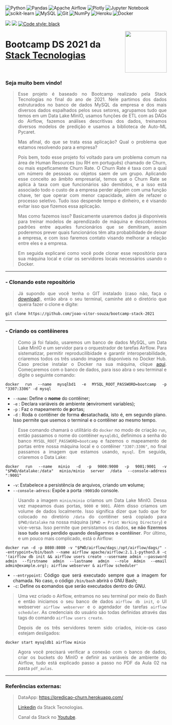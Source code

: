 ![Python](https://img.shields.io/badge/python-3670A0?style=for-the-badge&logo=python&logoColor=ffdd54)
![Pandas](https://img.shields.io/badge/pandas-%23150458.svg?style=for-the-badge&logo=pandas&logoColor=white)
![Apache Airflow](https://img.shields.io/badge/Apache%20Airflow-017CEE?style=for-the-badge&logo=Apache%20Airflow&logoColor=white)
![Plotly](https://img.shields.io/badge/Plotly-%233F4F75.svg?style=for-the-badge&logo=plotly&logoColor=white)
![Jupyter Notebook](https://img.shields.io/badge/jupyter-%23FA0F00.svg?style=for-the-badge&logo=jupyter&logoColor=white)
![scikit-learn](https://img.shields.io/badge/scikit--learn-%23F7931E.svg?style=for-the-badge&logo=scikit-learn&logoColor=white)
![MySQL](https://img.shields.io/badge/mysql-%2300f.svg?style=for-the-badge&logo=mysql&logoColor=white)
![Git](https://img.shields.io/badge/git-%23F05033.svg?style=for-the-badge&logo=git&logoColor=white)
![NumPy](https://img.shields.io/badge/numpy-%23013243.svg?style=for-the-badge&logo=numpy&logoColor=white)
![Heroku](https://img.shields.io/badge/heroku-%23430098.svg?style=for-the-badge&logo=heroku&logoColor=white)
![Docker](https://img.shields.io/badge/docker-%230db7ed.svg?style=for-the-badge&logo=docker&logoColor=white)


<img src="https://img.shields.io/github/license/joao-vitor-souza/bootcamp-stack-2021?style=flat-square"> <img src="https://img.shields.io/github/languages/count/joao-vitor-souza/bootcamp-stack-2021?style=flat-square">
[![Code style: black](https://img.shields.io/badge/code%20style-black-000000.svg?style=flat-square)](https://github.com/psf/black)

<img src="https://media-exp1.licdn.com/dms/image/C4D0BAQF26jZ3QdJQcg/company-logo_200_200/0/1624621563131?e=2147483647&v=beta&t=_ZCPRmKX4seKsn2lNkJ3GZI52xIPpE07_iOVZcv7xR4" width=130px height=130px align="right">

# Bootcamp DS 2021 da [Stack Tecnologias](https://www.youtube.com/c/Stack_tecnologias)
<br>

<div align='justify'>

### Seja muito bem vindo! 

  >Esse projeto é baseado no Bootcamp realizado pela Stack Tecnologias no final do ano de 2021. Nele partimos dos dados estruturados no banco de dados MySQL da empresa e dos mais diversos dados espalhados pelos seus setores, agrupamos tudo que temos em um Data Lake MinIO, usamos funções de ETL com as DAGs do Airflow, fazemos análises descritivas dos dados, treinamos diversos modelos de predição e usamos a biblioteca de Auto-ML Pycaret.
  >
  >Mas afinal, do que se trata essa aplicação? Qual o problema que estamos resolvendo para a empresa?
  >
  >Pois bem, todo esse projeto foi voltado para um problema comum na área de Human Resources (ou RH em português) chamado de Churn, ou mais espeficamente Churn Rate. O Churn Rate é taxa com a qual um número de pessoas ou objetos saem de um grupo. Aplicando esse conceito ao âmbito empresarial, temos que o Churn Rate se aplica à taxa com que funcionários são demitidos, e a isso está associado todo o custo de a empresa perder alguém com uma função chave, ter que operar com menor capacidade, além de refazer o processo seletivo. Tudo isso despende tempo e dinheiro, e é visando evitar isso que fizemos essa aplicação. 
  >
  >Mas como fazemos isso? Basicamente usaremos dados já disponíveis para treinar modelos de aprendizado de máquina e descobriremos padrões entre aqueles funcionários que se demitiram, assim poderemos prever quais funcionários têm alta probabilidade de deixar a empresa, e com isso faremos contato visando melhorar a relação entre eles e a empresa. 
  >
  >Em seguida explicarei como você pode clonar esse repositório para sua máquina local e criar os servidores locais necessários usando o Docker.

---
### - Clonando este repositório

  >Já supondo que você tenha o GIT instalado (caso não, faça o [download](https://git-scm.com/downloads)), então abra o seu terminal, caminhe até o diretório que queira fazer o clone e digite:

```
git clone https://github.com/joao-vitor-souza/bootcamp-stack-2021
```

---
### - Criando os contêineres
  
  >Como já foi falado, usaremos um banco de dados MySQL, um Data Lake MinIO e um servidor para o orquestrador de tarefas Airflow. Para sistematizar, permitir reproducilibidade e garantir interoperabilidade, criaremos todos os três usando imagens disponíveis no Docker Hub. Caso precise instalar o Docker na sua máquina, clique [aqui](https://www.docker.com/get-started/). Começaremos com o banco de dados, para isso abra o seu terminal e digite o seguinte comando:
  
```
docker run --name mysqlbd1 -e MYSQL_ROOT_PASSWORD=bootcamp -p "3307:3306" -d mysql
```
  
  - `--name`: Define o <b>nome</b> do contêiner;
  - `-e`    : Declara variáveis de ambiente (<b>e</b>nviroment variables);
  - `-p`    : Faz o mapeamento de <b>p</b>ortas;
  - `-d`    : Roda o contêiner de forma <b>d</b>esatachada, isto é, em segundo plano. Isso permite que usemos o terminal e o contêiner ao mesmo tempo.

  >Esse comando chamará o utilitário do `docker` no modo de criação `run`, então passamos o nome do contêiner `mysqldb1`, definimos a senha do banco `MYSQL_ROOT_PASSWORD=bootcamp` e fazemos o mapeamento de portas entre nossa máquina local e o contêiner `"3307:3306"`, no final passamos a imagem que estamos usando, `mysql`. Em seguida, criaremos o Data Lake:
  
  ```
  docker run --name minio -d -p 9000:9000 -p 9001:9001 -v "$PWD/datalake:/data" minio/minio server /data --console-address ":9001"
  ```
  
  - `-v`: Estabelece a persistência de arquivos, criando um <b>v</b>olume;
  - `--console-adress`: Expõe a porta `:9001`do console.
  
  >Usando a imagem `minio/minio` criamos um Data Lake MinIO. Dessa vez mapeamos duas portas, `9000` e `9001`. Além disso criamos um volume de dados localmente. Isso significa dizer que tudo que for colocado no diretório `/data` do contêiner será copiado para `$PWD/datalake` na nossa máquina (`$PWD = Print Working Directory`) e vice-versa. Isso permite que persistamos os dados, <b>se não fizermos isso tudo será perdido quando desligarmos o contêiner</b>. Por último, e um pouco mais complicado, está o Airflow:
  
  ```
  docker run -d -p 8080:8080 -v "$PWD/airflow/dags:/opt/airflow/dags/" --entrypoint=/bin/bash --name airflow apache/airflow:2.1.1-python3.8 -c '(airflow db init && airflow users create --username admin --password admin --firstname admin --lastname admin --role Admin --email admin@example.org); airflow webserver & airflow scheduler'
  ```
  
  - `--entrypoint`: Código que será executado sempre que a imagem for chamada. No caso, o código `/bin/bash` abrirá o GNU Bash;
  - `-c`: Define os <b>c</b>omandos que serão executados dentro do GNU.
  
  >Uma vez criado o Airflow, entramos no seu terminal por meio do Bash e então iniciamos o seu banco de dados `airflow db init`, o UI webserver `airflow webserver` e o agendador de tarefas `airflow scheduler`. As credenciais do usuário são todas definidas através das tags do comando `airflow users create`.
  >
  >Depois de os três servidores terem sido criados, inicie-os caso estejam desligados:
  
  ```
  docker start mysqldb1 airflow minio
  ```
  
  >Agora você precisará verificar a conexão com o banco de dados, criar os buckets do MinIO e definir as variáveis de ambiente do Airflow, tudo está explicado passo a passo no PDF da Aula 02 na pasta `pdf_aulas`.

  ---
  
  ### Referências externas:

  >DataApp: https://predicao-churn.herokuapp.com/
  >
  >[Linkedin](https://br.linkedin.com/company/stack-tecnologias) da Stack Tecnologias.
  >
  >Canal da Stack no [Youtube](https://www.youtube.com/c/Stack_tecnologias).

</div>
